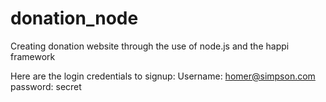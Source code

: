 # donation_node
Creating donation website through the use of node.js and the happi framework

Here are the login credentials to signup:
Username: homer@simpson.com
password: secret

